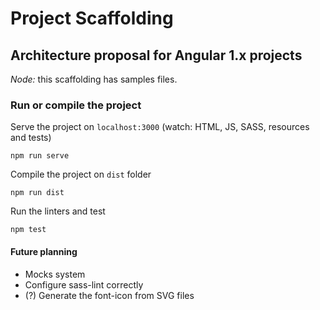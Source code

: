 # Project Scaffolding
## Architecture proposal for Angular 1.x projects

*Node:* this scaffolding has samples files.

### Run or compile the project
Serve the project on `localhost:3000` (watch: HTML, JS, SASS, resources and tests)
```
npm run serve
```

Compile the project on `dist` folder
```
npm run dist
```

Run the linters and test
```
npm test
```

#### Future planning
* Mocks system
* Configure sass-lint correctly
* (?) Generate the font-icon from SVG files
